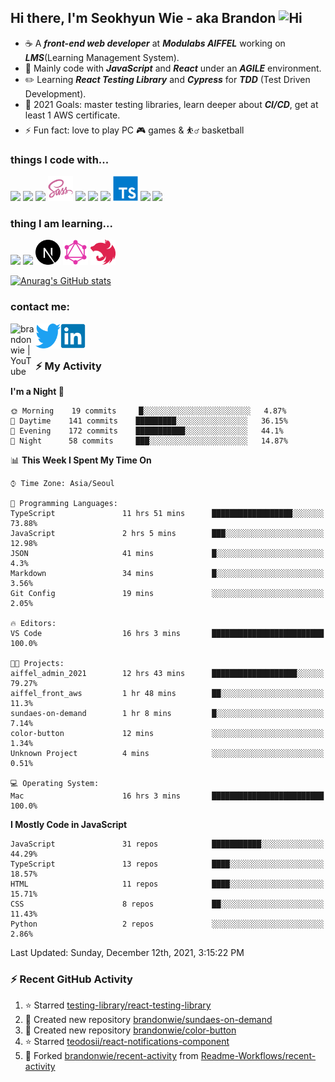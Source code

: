 ## Hi there, I'm Seokhyun Wie - aka Brandon <img src='https://qpluspicture.oss-cn-beijing.aliyuncs.com/6LjjQA/Hi.gif' alt='Hi' width="24"/>

- ☕ A _**front-end web developer**_ at _**Modulabs AIFFEL**_ working on _**LMS**_(Learning Management System).
- 🔄 Mainly code with _**JavaScript**_ and _**React**_ under an _**AGILE**_ environment.
- ✏️ Learning _**React Testing Library**_ and _**Cypress**_ for _**TDD**_ (Test Driven Development).
- 🎯 2021 Goals: master testing libraries, learn deeper about _**CI/CD**_, get at least 1 AWS certificate.
- ⚡ Fun fact: love to play PC 🎮 games️ \& ⛹️‍♂️ basketball

### things I code with...

<img src="https://cdn.jsdelivr.net/gh/devicons/devicon/icons/vscode/vscode-original.svg" width="40px"> <img src="https://cdn.jsdelivr.net/gh/devicons/devicon@latest/icons/javascript/javascript-original.svg" width="40px"> <img src="https://cdn.jsdelivr.net/gh/devicons/devicon@latest/icons/react/react-original.svg" width="40px"> <img src="https://raw.githubusercontent.com/devicons/devicon/master/icons/sass/sass-original.svg" width="40px"> <img src="https://cdn.jsdelivr.net/gh/devicons/devicon@latest/icons/git/git-original.svg" width="40px"> <img src="https://cdn.jsdelivr.net/gh/devicons/devicon/icons/github/github-original.svg" width="40px"> <img src="https://cdn.jsdelivr.net/gh/devicons/devicon/icons/amazonwebservices/amazonwebservices-original.svg" width="40px"> <img src="https://raw.githubusercontent.com/devicons/devicon/master/icons/typescript/typescript-original.svg" width="40px"> <img src="https://cdn.jsdelivr.net/gh/devicons/devicon@latest/icons/mongodb/mongodb-original.svg" width="40px"> <img src="https://cdn.jsdelivr.net/gh/devicons/devicon@latest/icons/nodejs/nodejs-plain.svg" width="40px">

### thing I am learning...

<img src="https://cdn.jsdelivr.net/gh/devicons/devicon/icons/jest/jest-plain.svg" width="40px"> <img src="https://icons-for-free.com/iconfiles/png/512/cypress-1324440144114984250.png" width="40px"> <img src="https://raw.githubusercontent.com/devicons/devicon/master/icons/nextjs/nextjs-original.svg" width="40px"> <img src="https://raw.githubusercontent.com/devicons/devicon/master/icons/graphql/graphql-plain.svg" width="40px"> <img src="https://raw.githubusercontent.com/devicons/devicon/master/icons/nestjs/nestjs-plain.svg" width="40px">

<!-- GitHub Stats -->

[![Anurag's GitHub stats](https://github-readme-stats.vercel.app/api?username=brandonwie&show_icons=true&title_color=ffc857&icon_color=8ac926&text_color=daf7dc&bg_color=151515&hide=stars&custom_title=Brandon's GitHub Stats)](https://github.com/anuraghazra/github-readme-stats)

### contact me:

[<img align="left" alt="brandonwie | YouTube" width="40px" src="https://iconape.com/wp-content/png_logo_vector/youtube-social-white-squircle.png" />][youtube] [<img align="left" alt="brandonwie | Twitter" width="40px" src="https://raw.githubusercontent.com/devicons/devicon/master/icons/twitter/twitter-original.svg" />][twitter] [<img align="left" alt="brandonwie | LinkedIn" width="40px" src="https://raw.githubusercontent.com/devicons/devicon/master/icons/linkedin/linkedin-original.svg" />][linkedin]

<br />
<br />

### ⚡ My Activity

<!--START_SECTION:waka-->
**I'm a Night 🦉** 

```text
🌞 Morning    19 commits     █░░░░░░░░░░░░░░░░░░░░░░░░   4.87% 
🌆 Daytime    141 commits    █████████░░░░░░░░░░░░░░░░   36.15% 
🌃 Evening    172 commits    ███████████░░░░░░░░░░░░░░   44.1% 
🌙 Night      58 commits     ███░░░░░░░░░░░░░░░░░░░░░░   14.87%

```


📊 **This Week I Spent My Time On** 

```text
⌚︎ Time Zone: Asia/Seoul

💬 Programming Languages: 
TypeScript               11 hrs 51 mins      ██████████████████░░░░░░░   73.88% 
JavaScript               2 hrs 5 mins        ███░░░░░░░░░░░░░░░░░░░░░░   12.98% 
JSON                     41 mins             █░░░░░░░░░░░░░░░░░░░░░░░░   4.3% 
Markdown                 34 mins             █░░░░░░░░░░░░░░░░░░░░░░░░   3.56% 
Git Config               19 mins             ░░░░░░░░░░░░░░░░░░░░░░░░░   2.05%

🔥 Editors: 
VS Code                  16 hrs 3 mins       █████████████████████████   100.0%

🐱‍💻 Projects: 
aiffel_admin_2021        12 hrs 43 mins      ███████████████████░░░░░░   79.27% 
aiffel_front_aws         1 hr 48 mins        ██░░░░░░░░░░░░░░░░░░░░░░░   11.3% 
sundaes-on-demand        1 hr 8 mins         █░░░░░░░░░░░░░░░░░░░░░░░░   7.14% 
color-button             12 mins             ░░░░░░░░░░░░░░░░░░░░░░░░░   1.34% 
Unknown Project          4 mins              ░░░░░░░░░░░░░░░░░░░░░░░░░   0.51%

💻 Operating System: 
Mac                      16 hrs 3 mins       █████████████████████████   100.0%

```

**I Mostly Code in JavaScript** 

```text
JavaScript               31 repos            ███████████░░░░░░░░░░░░░░   44.29% 
TypeScript               13 repos            ████░░░░░░░░░░░░░░░░░░░░░   18.57% 
HTML                     11 repos            ████░░░░░░░░░░░░░░░░░░░░░   15.71% 
CSS                      8 repos             ██░░░░░░░░░░░░░░░░░░░░░░░   11.43% 
Python                   2 repos             ░░░░░░░░░░░░░░░░░░░░░░░░░   2.86%

```



<!--END_SECTION:waka-->

<!--RECENT_ACTIVITY:last_update-->
Last Updated: Sunday, December 12th, 2021, 3:15:22 PM
<!--RECENT_ACTIVITY:last_update_end-->

### ⚡ Recent GitHub Activity

<!--RECENT_ACTIVITY:start-->
1. ⭐ Starred [testing-library/react-testing-library](https://github.com/testing-library/react-testing-library)
2. 📔 Created new repository [brandonwie/sundaes-on-demand](https://github.com/brandonwie/sundaes-on-demand)
3. 📔 Created new repository [brandonwie/color-button](https://github.com/brandonwie/color-button)
4. ⭐ Starred [teodosii/react-notifications-component](https://github.com/teodosii/react-notifications-component)
5. 🔱 Forked [brandonwie/recent-activity](https://github.com/brandonwie/recent-activity) from [Readme-Workflows/recent-activity](https://github.com/Readme-Workflows/recent-activity)
<!--RECENT_ACTIVITY:end-->

[youtube]: https://www.youtube.com/channel/UC7tk3UT7nn3cZNC2KBdb-4Q
[linkedin]: https://linkedin.com/in/brandonwie
[twitter]: https://twitter.com/brandonwie
